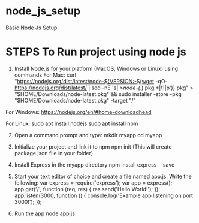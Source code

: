 # node_js_setup
Basic Node Js Setup. 

# STEPS To Run project using node js

1. Install Node.js for your platform (MacOS, Windows or Linux) using commands
For Mac: curl "https://nodejs.org/dist/latest/node-${VERSION:-$(wget -qO- https://nodejs.org/dist/latest/ | sed -nE 's|.*>node-(.*)\.pkg</a>.*|\1|p')}.pkg" > "$HOME/Downloads/node-latest.pkg" && sudo installer -store -pkg "$HOME/Downloads/node-latest.pkg" -target "/"

For Windows: https://nodejs.org/en/#home-downloadhead

For Linux: sudo apt install nodejs
           sudo apt install npm

2. Open a command prompt and type:
    mkdir myapp
    cd myapp
    
3. Initialize your project and link it to npm
    npm init
    (This will create package.json file in your folder)
    
4. Install Express in the myapp directory
    npm install express --save
    
5. Start your text editor of choice and create a file named app.js.
    Write the following:
    var express = require('express');
    var app = express();
    app.get('/', function (req, res) {
      res.send('Hello World!');
    });
    app.listen(3000, function () {
      console.log('Example app listening on port 3000!');
    });
    
 6. Run the app
    node app.js
